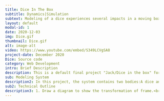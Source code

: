 ```yaml
---
title: Dice In The Box
subtitle: Dynamics|Simulation 
subtext: Modeling of a dice experiences several impacts in a moving box
layout: default
modal-id: 1
date: 2020-12-03
img: Dice.gif
thumbnail: Dice.gif
alt: image-alt
video: https://www.youtube.com/embed/S349LCVgSA8
project-date: December 2020
Dice: Source code
category: Web Development
intro: Brief Description
description: This is a default final project "Jack/Dice in the box" for ME314 Machine Dynamics at Northwestern University. The goal of this project is to simulate a dice bouncing inside of a moving box as shown in the demo.
sub: Modeling System
description2: In this project, the system contains two bodies:A dice and a box.The dice has a length of 1, mass of 1 and box has a length of 6, mass of 6.Both bodies have rotational inertia equals 1(Assuming the center of the mass is the center of the geometry).The dice has a configuration(x_dice, y_dice, theta_dice) and the box has a configuration(x_box, y_box, theta_box).The system involves 3 frames:world_frame, box_frame and dice_frame.And there are two external forces apply to the box in x and y direction which cause the box to move along a trajectory.The dice falls from the center of the box and should experience several impacts with the box.Also, the dice is contrainted to the inner area of the box and the moving trajectory of the box should not affect by the dice.
sub2: Technical Outline
description3: 1. Draw a diagram to show the transformation of frame.<br>2. Calculate all the transformation of frame.<br>3. Calculate Lagrangian, Eular-Lagrange equations with the existence of external forces and constraints.<br>4. Wirte function for updating impact equations<br>5. Modify simulation function and run simulation<br>6. Plot the trajectory of dice/box versus time.<br>For more detailed information and explanation, please visit my github page below. 
---
```

